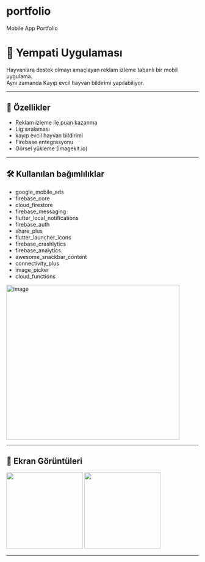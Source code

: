 # portfolio
Mobile App Portfolio 
# 📱 Yempati Uygulaması

Hayvanlara destek olmayı amaçlayan reklam izleme tabanlı bir mobil uygulama.  
Aynı zamanda Kayıp evcil hayvan bildirimi yapılabiliyor.

---

## 🚀 Özellikler
- Reklam izleme ile puan kazanma
- Lig sıralaması
- kayıp evcil hayvan bildirimi
- Firebase entegrasyonu
- Görsel yükleme (İmagekit.io)

---

## 🛠 Kullanılan bağımlılıklar
-	google_mobile_ads
-	firebase_core
-	cloud_firestore
-	firebase_messaging
-	flutter_local_notifications
-	firebase_auth
-	share_plus
-	flutter_launcher_icons
-	firebase_crashlytics
-	firebase_analytics
-	awesome_snackbar_content
-	connectivity_plus
-	image_picker
-	cloud_functions

<img width="454" height="405" alt="image" src="https://github.com/user-attachments/assets/a5d62ea7-a233-4dd9-a72a-8c303bcb95b1" />

---

## 📸 Ekran Görüntüleri
<img src="screenshots/home.png" width="200"/> <img src="screenshots/donation.png" width="200"/>

---
